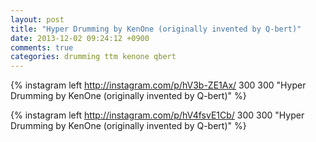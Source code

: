 ```yaml
---
layout: post
title: "Hyper Drumming by KenOne (originally invented by Q-bert)"
date: 2013-12-02 09:24:12 +0900
comments: true
categories: drumming ttm kenone qbert
---
```


{% instagram left http://instagram.com/p/hV3b-ZE1Ax/ 300 300 "Hyper Drumming by KenOne (originally invented by Q-bert)" %}

{% instagram left http://instagram.com/p/hV4fsvE1Cb/ 300 300 "Hyper Drumming by KenOne (originally invented by Q-bert)" %}
